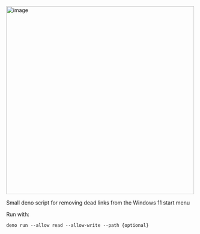 <img src="https://github.com/user-attachments/assets/fbc9d332-3269-43bf-93c8-75472e9be20d" alt="image" width="500" />

Small deno script for removing dead links from the Windows 11 start menu

Run with:

`deno run --allow read --allow-write --path {optional}`






